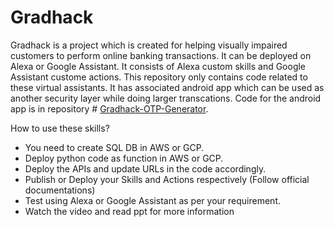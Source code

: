 # Gradhack

Gradhack is a project which is created for helping visually impaired customers to perform online banking transactions. It can be deployed on Alexa or Google Assistant. It consists of Alexa custom skills and Google Assistant custome actions. 
This repository only contains code related to these virtual assistants. It has associated android app which can be used as another security layer while doing larger transcations.
Code for the android app is in repository # [Gradhack-OTP-Generator](https://github.com/sourabhk25/Gradhack-OTP-Generator).

How to use these skills?

- You need to create SQL DB in AWS or GCP.
- Deploy python code as function in AWS or GCP.
- Deploy the APIs and update URLs in the code accordingly.
- Publish or Deploy your Skills and Actions respectively (Follow official documentations)
- Test using Alexa or Google Assistant as per your requirement.
- Watch the video and read ppt for more information

